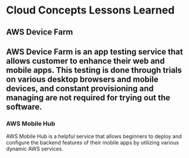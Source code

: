 <h1>Cloud Concepts Lessons Learned</h1>

<h2>AWS Device Farm<h2>
  <p>AWS Device Farm is an app testing service that allows customer to enhance their web and mobile apps. This testing is done through trials on various desktop browsers and mobile devices, and constant provisioning and managing are not required for trying out the software.</p>
  
<h3>AWS Mobile Hub</h3>
  <p>AWS Mobile Hub is a helpful service that allows beginners to deploy and configure the backend features of their mobile apps by utilizing various dynamic AWS services.</p>
